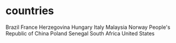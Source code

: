 # countries
Brazil
France
Herzegovina
Hungary
Italy
Malaysia
Norway
People's Republic of China
Poland
Senegal
South Africa
United States

